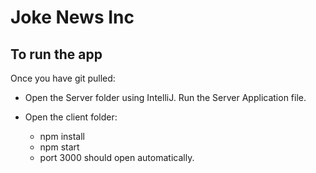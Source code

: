 # Joke News Inc

## To run the app
Once you have git pulled:

* Open the Server folder using IntelliJ. Run the Server Application file.

* Open the client folder:
  * npm install
  * npm start
  * port 3000 should open automatically.
